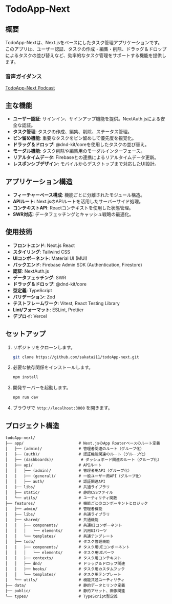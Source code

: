 # TodoApp-Next

## 概要

TodoApp-Nextは、Next.jsをベースにしたタスク管理アプリケーションです。このアプリは、ユーザー認証、タスクの作成・編集・削除、ドラッグ＆ドロップによるタスクの並び替えなど、効率的なタスク管理をサポートする機能を提供します。

### 音声ガイダンス

[TodoApp-Next Podcast](https://notebooklm.google.com/notebook/499a0ccb-0269-4bfc-886c-12465226040d/audio)

## 主な機能

- **ユーザー認証**: サインイン、サインアップ機能を提供。NextAuth.jsによる安全な認証。
- **タスク管理**: タスクの作成、編集、削除、ステータス管理。
- **ピン留め機能**: 重要なタスクをピン留めして優先度を視覚化。
- **ドラッグ＆ドロップ**: @dnd-kit/coreを使用したタスクの並び替え。
- **モーダル機能**: タスク削除や編集用のモーダルインターフェース。
- **リアルタイムデータ**: Firebaseとの連携によるリアルタイムデータ更新。
- **レスポンシブデザイン**: モバイルからデスクトップまで対応したUI設計。

## アプリケーション構造

- **フィーチャーベース構成**: 機能ごとに分離されたモジュール構造。
- **APIルート**: Next.jsのAPIルートを活用したサーバーサイド処理。
- **コンテキストAPI**: Reactコンテキストを使用した状態管理。
- **SWR対応**: データフェッチングとキャッシュ戦略の最適化。

## 使用技術

- **フロントエンド**: Next.js React
- **スタイリング**: Tailwind CSS
- **UIコンポーネント**: Material UI (MUI)
- **バックエンド**: Firebase Admin SDK (Authentication, Firestore)
- **認証**: NextAuth.js
- **データフェッチング**: SWR
- **ドラッグ＆ドロップ**: @dnd-kit/core
- **型定義**: TypeScript
- **バリデーション**: Zod
- **テストフレームワーク**: Vitest, React Testing Library
- **Lint/フォーマット**: ESLint, Prettier
- **デプロイ**: Vercel

## セットアップ

1. リポジトリをクローンします。
   ```bash
   git clone https://github.com/sakatai11/todoApp-next.git
   ```
2. 必要な依存関係をインストールします。
   ```bash
   npm install
   ```
3. 開発サーバーを起動します。
   ```bash
   npm run dev
   ```
4. ブラウザで `http://localhost:3000` を開きます。

## プロジェクト構造

```
todoApp-next/
├── app/                        # Next.jsのApp Routerベースのルート定義
│   ├── (admin)/                # 管理者関連のルート（グループ化）
│   ├── (auth)/                 # 認証機能関連のルート（グループ化）
│   ├── (dashboards)/            # ダッシュボード関連のルート（グループ化）
│   ├── api/                    # APIルート
│   │   ├── (admin)/            # 管理者用API（グループ化）
│   │   ├── (general)/          # 一般ユーザー用API（グループ化）
│   │   ├── auth/               # 認証関連API
│   ├── libs/                   # 共通ライブラリ
│   ├── static/                 # 静的CSSファイル
│   └── utils/                  # ユーティリティ関数
├── features/                   # 機能ごとのコンポーネントとロジック
│   ├── admin/                  # 管理者機能
│   ├── libs/                   # 共通ライブラリ
│   ├── shared/                 # 共通機能
│   │   ├── components/         # 共通UIコンポーネント
│   │   │   └── elements/       # 汎用UIパーツ
│   │   └── templates/          # 共通テンプレート
│   ├── todo/                   # タスク管理機能
│   │   ├── components/         # タスク用UIコンポーネント
│   │   │   └── elements/       # タスク用UIパーツ
│   │   ├── contexts/           # タスク用コンテキスト
│   │   ├── dnd/                # ドラッグ＆ドロップ関連
│   │   ├── hooks/              # タスク用カスタムフック
│   │   └── templates/          # タスク用テンプレート
│   └── utils/                  # 機能共通ユーティリティ
├── data/                       # 静的データとリンク定義
├── public/                     # 静的アセット、画像関連
└── types/                      # TypeScript型定義
```
